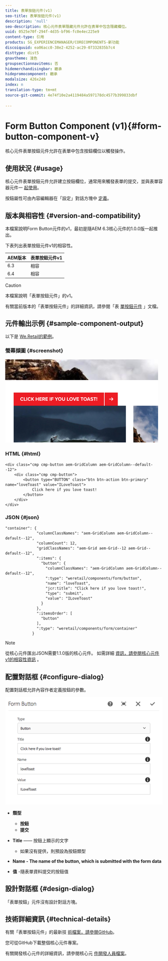 ```yaml
---
title: 表單按鈕元件(v1)
seo-title: 表單按鈕元件(v1)
description: 'null'
seo-description: 核心元件表單隱藏元件允許在表單中包含隱藏欄位。
uuid: 0525e70f-294f-4d35-bf96-fc0e4ec225e9
content-type: 引用
products: SG_EXPERIENCEMANAGER/CORECOMPONENTS-新功能
discoiquuid: ea06acc0-38e2-4252-ac29-07332835b7c4
disttype: dist5
gnavtheme: 淺色
groupsectionnavitems: 否
hidemerchandisingbar: 繼承
hidepromocomponent: 繼承
modalsize: 426x240
index: n
translation-type: tm+mt
source-git-commit: 4e74f10e2a4119484a597178dc4577b399833dbf

---
```



# Form Button Component (v1){#form-button-component-v}

核心元件表單按鈕元件允許在表單中包含按鈕欄位以觸發操作。

## 使用狀況 {#usage}

核心元件表單按鈕元件允許建立按鈕欄位，通常用來觸發表單的提交，並與表單容器元件一 [起使用](form-container.md)。

按鈕屬性可由內容編輯器在「設定」對話方塊中 [定義](form-button-v1.md#main-pars_title)。

## 版本與相容性 {#version-and-compatibility}

本檔案說明Form Button元件的v1，最初是隨AEM 6.3核心元件的1.0.0版一起推出。

下表列出表單按鈕元件v1的相容性。

| AEM版本 | 表單按鈕元件v1 |
|--- |--- |
| 6.3 | 相容 |
| 6.4 | 相容 |

>[!CAUTION]
>
>本檔案說明「表單按鈕元件」的v1。
>
>有關當前版本的「表單按鈕元件」的詳細資訊，請參閱「表 [單按鈕元件](form-button.md) 」文檔。

## 元件輸出示例 {#sample-component-output}

以下是 [We.Retail的範例](https://helpx.adobe.com/experience-manager/6-4/sites/developing/using/we-retail.html)。

### 螢幕擷圖 {#screenshot}

![](assets/chlimage_1-48.png)

### HTML {#html}

```
<div class="cmp cmp-button aem-GridColumn aem-GridColumn--default--12">
    <div class="cmp cmp-button">
        <button type="BUTTON" class="btn btn-action btn-primary" name="loveToast" value="ILoveToast">
            Click here if you love toast!
        </button>
    </div>
</div>
```

### JSON {#json}

```
"container": {
              "columnClassNames": "aem-GridColumn aem-GridColumn--default--12",
              "columnCount": 12,
              "gridClassNames": "aem-Grid aem-Grid--12 aem-Grid--default--12",
              ":items": {
                "button": {
                  "columnClassNames": "aem-GridColumn aem-GridColumn--default--12",
                  ":type": "weretail/components/form/button",
                  "name": "loveToast",
                  "jcr:title": "Click here if you love toast!",
                  "type": "submit",
                  "value": "ILoveToast"
                }
              },
              ":itemsOrder": [
                "button"
              ],
              ":type": "weretail/components/form/container"
            }
```

>[!NOTE]
>
>從核心元件匯出JSON需要1.1.0版的核心元件。 如需詳細 [資訊，請參閱核心元件v1的相容性資訊](versions.md#main-pars_title_236368006) 。

## 配置對話框 {#configure-dialog}

配置對話框允許內容作者定義按鈕的參數。

![](assets/chlimage_1-49.png)

* **類型**
   * **按鈕**
   * **提交**

* **Title** —— 按鈕上顯示的文字
   * 如果沒有提供，則預設為按鈕類型

* **Name - The name of the button, which is submitted with the form data**
* **值** -隨表單資料提交的按鈕值

## 設計對話框 {#design-dialog}

「表單按鈕」元件沒有設計對話方塊。

## 技術詳細資訊 {#technical-details}

有關「表單按鈕元件」的最新技 [術檔案，請參閱GitHub](https://github.com/adobe/aem-core-wcm-components/tree/master/content/src/content/jcr_root/apps/core/wcm/components/form/button/v1/button)。

您可從GitHub下載整個核心元件專案。

有關開發核心元件的詳細資訊，請參閱核心元 [件開發人員檔案](developing.md)。
